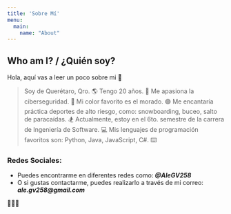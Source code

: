 ```yaml
---
title: 'Sobre Mí'
menu:
  main:
    name: "About"
---
```


## Who am I? / ¿Quién soy?

Hola, aquí vas a leer un poco sobre mi 🤩

> Soy de Querétaro, Qro. 🌎
> Tengo 20 años. 🍰
> Me apasiona la ciberseguridad. 🔐
> Mi color favorito es el morado. 🟣
> Me encantaría práctica deportes de alto riesgo, como: snowboarding, buceo, salto de paracaídas. 🏂
> Actualmente, estoy en el 6to. semestre de la carrera de Ingeniería de Software. 💻
> Mis lenguajes de programación favoritos son: Python, Java, JavaScript, C#. ⌨️

### Redes Sociales:
- Puedes encontrarme en diferentes redes como: ___@AleGV258___
- O si gustas contactarme, puedes realizarlo a través de mi correo: ___ale.gv258@gmail.com___

🤪🤪🤪

